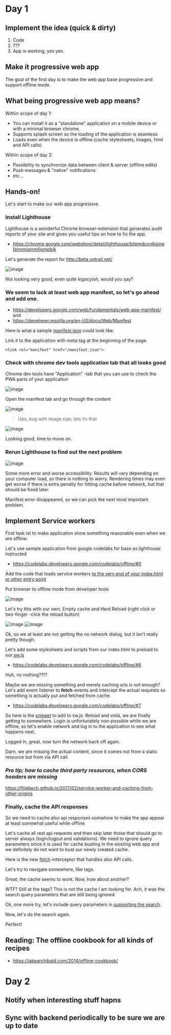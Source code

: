 # Day 1

## Implement the idea (quick & dirty)

1. Code
2. ???
3. App is working, yes yes.

## Make it progressive web app

The goal of the first day is to make the web app base progressive and support offline mode.

## What being progressive web app means?

Within scope of day 1:

- You can install it as a "standalone" application on a mobile device or with a minimal browser chrome.
- Supports splash screen so the loading of the application is seamless
- Loads even when the device is offline (cache stylesheets, images, html and API calls)

Within scope of day 2:

- Possibility to synchronize data between client & server (offline edits)
- Push messages & "native" notifications
- etc...

## Hands-on!

Let's start to make our web app progressive.

### Install Lighthouse

Lighthouse is a wonderful Chrome browser-extension that generates audit reports of your site and gives you useful tips on how to fix the app.

- https://chrome.google.com/webstore/detail/lighthouse/blipmdconlkpinefehnmjammfjpmpbjk

Let's generate the report for http://beta.ontrail.net/

  ![image](screenshots/Screenshot1.png)

Not looking very good, even quite _legacyish_, would you say?

### We seem to lack at least web app manifest, so let's go ahead and add one.

  - https://developers.google.com/web/fundamentals/web-app-manifest/ and
  - https://developer.mozilla.org/en-US/docs/Web/Manifest

Here is what a sample [manifest.json](samples/manifest1.json) could look like.

Link it to the application with meta tag at the beginning of the page.

    <link rel="manifest" href="/manifest.json">

### Check with chrome dev tools application tab that all looks good

Chrome dev tools have "Application" -tab that you can use to check the PWA parts of your application

  ![image](screenshots/application-menu.png)

Open the manifest tab and go through the content

  ![image](screenshots/Screenshot2.png)

> Ups, bug with image size, lets fix that

  ![image](screenshots/Screenshot3.png)

Looking good, time to move on.

### Rerun Lighthouse to find out the next problem

  ![image](screenshots/Screenshot4.png)

Some more error and worse accessibility.  Results will vary depending on your computer load, so there is nothing to worry.  Rendering times may even get worse if there is extra penalty for hitting cache before network, but that should be fixed later.

Manifest error disappeared, so we can pick the next most important problem.

## Implement Service workers

First task ist to make application show something reasonable even when we are offline.

Let's use sample application from google codelabs for base as lighthouse instructed
  - https://codelabs.developers.google.com/codelabs/offline/#0

Add the code that loads service workers [to the very end of your index.html or other entry point](samples/init-service-workers.html)

Put browser to offline mode from developer tools

  ![image](screenshots/offline-mode.png)


Let's try this with our own, Empty cache and Hard Reload (right click or two-finger -click the reload button)

  ![image](screenshots/Screenshot5.png)
  ![image](screenshots/Screenshot6.png)

Ok, so we at least are not getting the no network dialog, but it isn't really pretty though.

Let's add some stylesheets and scripts from our index.html to preload to our [sw.js](samples/sw.js)
- https://codelabs.developers.google.com/codelabs/offline/#6

Huh, no nothing??!?

Maybe we are missing something and merely caching urls is not enough? Let's add event listener to **fetch**-events and intercept the actual requests so something is actually put and fetched from cache.

- https://codelabs.developers.google.com/codelabs/offline/#7

So here is the [snippet](samples/fetch.js) to add to sw.js.  Reload and voilá, we are finally getting to somewhere.  Login is unfortunately non-possible while we are offline, so let's enable network and log in to the application to see what happens next.

Logged in, great, now turn the network back off again.

Darn, we are missing the actual content, since it comes not from a static resource but from via API call.

### _Pro tip; how to cache third party resources, when CORS headers are missing_

 https://filipbech.github.io/2017/02/service-worker-and-caching-from-other-origins

### Finally, cache the API responses

So we need to cache also api responses somwhow to make the app appear at least somewhat useful while offline.

Let's cache all rest api requests and then skip later those that should go to server always (login/logout and validations).  We need to ignore query parameters since it is used for cache busting in the existing web app and we definitely do not want to bust our newly created cache.

Here is the new [fetch](samples/fetch2.js)-interceptor that handles also API calls.

Let's try to navigate somewhere, like tags.

Great; the cache seems to work.  Now, how about another?

WTF? Still at the tags?  This is not the cache I am looking for.  Ach, it was the search query parameters that are still being ignored.

Ok, one more try, let's include query parameters in [supporting the search](samples/fetch3.js).

Now, let's do the search again.

Perfect!


## Reading: The offline cookbook for all kinds of recipes
- https://jakearchibald.com/2014/offline-cookbook/


# Day 2

## Notify when interesting stuff hapns

##  Sync with backend periodically to be sure we are up to date